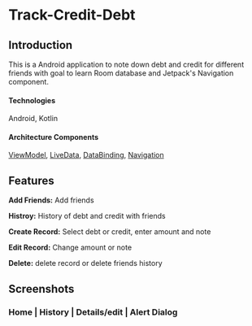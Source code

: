 # Track-Credit-Debt
## Introduction
This is a Android application to note down debt and credit for different friends with goal to learn Room database and Jetpack's Navigation component.
#### Technologies
Android, Kotlin
#### Architecture Components
[ViewModel](https://developer.android.com/topic/libraries/architecture/viewmodel), [LiveData](https://developer.android.com/topic/libraries/architecture/livedata), [DataBinding](https://developer.android.com/topic/libraries/data-binding), 
[Navigation](https://developer.android.com/guide/navigation/)

## Features

**Add Friends:** Add friends

**Histroy:** History of debt and credit with friends

**Create Record:** Select debt or credit, enter amount and note 

**Edit Record:** Change amount or note

**Delete:** delete record or delete friends history

## Screenshots

### Home | History | Details/edit | Alert Dialog 

<p align = "left" >
  <img width="250" height="500" src="git_images/home.jpg" style="margin-right: 5px>
  <img width="250" height="500"  src="git_images/history.jpg" style="margin-right: 5px> 
  <img width="250" height="500" src="git_images/details.jpg" style="margin-right: 5px> 
  <ima width="250" height="500" src = "git_images/alert.jpg" style="margin-right: 5px>
</p>

